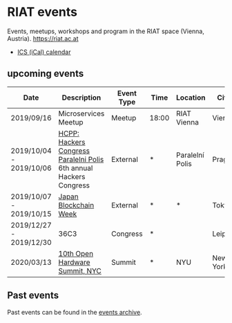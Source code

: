 
[ICS (iCal) calendar]: https://calendar.google.com/calendar/ical/riat.at_nst52qhk2fca3u8dvhce8pepbg%40group.calendar.google.com/public/basic.ics "Online subscription to events by the RIAT Institute. Crypto, Blockchain, DLT"
[RIAT website]: https://riat.ac.at
[RIAT activities archive]: https://riat.at/activities
[Eventbrite page]: https://www.eventbrite.com/o/riat-academy-10768509578 "RIAT academy eventbrite page"
[PDF overview & print event calendar]: https://github.com/parasew/riat-events/raw/master/assets/2019-04-RIAT_program_PDF_calendar_2019.pdf
[events archive]: https://github.com/parasew/riat-events/tree/master/archive

# RIAT events
Events, meetups, workshops and program in the RIAT space (Vienna, Austria). https://riat.ac.at
* [ICS (iCal) calendar]


## upcoming events

| Date                    | Description                                                                                             | Event Type | Time  | Location        | City     | Country | ISO |
| ----------------------- | ------------------------------------------------------------------------------------------------------- | ---------- | ----- | --------------- | -------- | ------- | --- |
| 2019/09/16              | Microservices Meetup                                                                                    | Meetup     | 18:00 | RIAT Vienna     | Vienna   | Austria | AT  |
| 2019/10/04 - 2019/10/06 | [HCPP: Hackers Congress Paralelni Polis](https://opt-out.hcpp.cz/#speakers) 6th annual Hackers Congress | External   | *     | Paralelní Polis | Prague   | Czechia | CZ  |
| 2019/10/07 - 2019/10/15 | [Japan Blockchain Week](https://www.blockchainweek.jp)                                                  | External   | *     | *               | Tokyo    | Japan   | JP  |
| 2019/12/27 - 2019/12/30 | 36C3                                                                                                    | Congress   | *     |                 | Leipzig  | Germany | DE  | 
| 2020/03/13              | [10th Open Hardware Summit, NYC](https://twitter.com/ohsummit/status/1145713168498511872)               | Summit     | *     | NYU             | New York | USA     | US  |

## Past events

Past events can be found in the [events archive].
